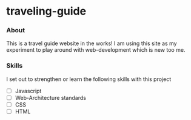 # traveling-guide
### About
This is a travel guide website in the works! I am using this site as my experiment to play around with web-development which is new too me.

### Skills
I set out to strengthen or learn the following skills with this project

- [ ] Javascript
- [ ] Web-Architecture standards
- [ ] CSS
- [ ] HTML
